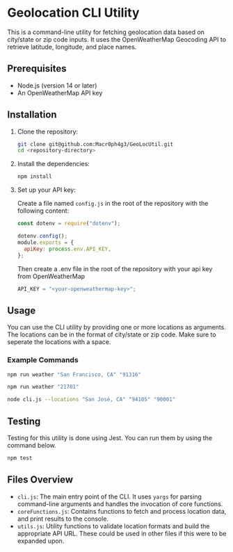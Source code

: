 # Geolocation CLI Utility

This is a command-line utility for fetching geolocation data based on city/state or zip code inputs. It uses the OpenWeatherMap Geocoding API to retrieve latitude, longitude, and place names.

## Prerequisites

- Node.js (version 14 or later)
- An OpenWeatherMap API key

## Installation

1. Clone the repository:

   ```sh
   git clone git@github.com:Macr0ph4g3/GeoLocUtil.git
   cd <repository-directory>
   ```

2. Install the dependencies:

   ```sh
   npm install
   ```

3. Set up your API key:

   Create a file named `config.js` in the root of the repository with the following content:

   ```js
   const dotenv = require("dotenv");

   dotenv.config();
   module.exports = {
     apiKey: process.env.API_KEY,
   };
   ```

   Then create a .env file in the root of the repository with your api key from OpenWeatherMap

   ```js
   API_KEY = "<your-openweathermap-key>";
   ```

## Usage

You can use the CLI utility by providing one or more locations as arguments. The locations can be in the format of city/state or zip code. Make sure to seperate the locations with a space.

### Example Commands

```sh
npm run weather "San Francisco, CA" "91316"
```

```sh
npm run weather "21701"
```

```sh
node cli.js --locations "San José, CA" "94105" "90001"
```

## Testing

Testing for this utility is done using Jest. You can run them by using the command below.

```sh
npm test
```

## Files Overview

- `cli.js`: The main entry point of the CLI. It uses `yargs` for parsing command-line arguments and handles the invocation of core functions.
- `coreFunctions.js`: Contains functions to fetch and process location data, and print results to the console.
- `utils.js`: Utility functions to validate location formats and build the appropriate API URL. These could be used in other files if this were to be expanded upon.
